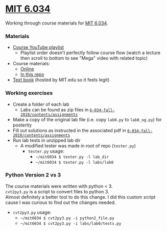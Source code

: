 # [MIT 6.034](https://ocw.mit.edu/courses/electrical-engineering-and-computer-science/6-034-artificial-intelligence-fall-2010/)

Working through course materials for [MIT 6.034](https://ocw.mit.edu/courses/electrical-engineering-and-computer-science/6-034-artificial-intelligence-fall-2010/).

### Materials

* [Course YouTube playlist](https://www.youtube.com/playlist?list=PLUl4u3cNGP63gFHB6xb-kVBiQHYe_4hSi)
    * Playlist order doesn't perfectly follow course flow (watch a lecture then scroll to bottom to see "Mega" video with related topic)
* Course materials:
    * [Online](https://ocw.mit.edu/courses/electrical-engineering-and-computer-science/6-034-artificial-intelligence-fall-2010/index.htm)
    * [In this repo](6-034-fall-2010)
* [Text book](https://courses.csail.mit.edu/6.034f/ai3/rest.pdf) (hosted by MIT.edu so it feels legit)

### Working exercises
* Create a folder of each lab
    * Labs can be found as zip files in [`6-034-fall-2010/contents/assignments`](6-034-fall-2010/contents/assignments)
* Make a copy of the original lab file (i.e. copy `lab0.py` to `lab0_og.py`) for posterity
* Fill out solutions as instructed in the associated pdf in [`6-034-fall-2010/contents/assignments`](6-034-fall-2010/contents/assignments)
* Run lab tests in unzipped lab dir
    * A modified tester was made in root of repo (`tester.py`)
        * `tester.py` usage:
            * `~/mit6034 $ tester.py -l lab_dir`
            * `~/mit6034 $ tester.py -l labs/lab0`

### Python Version 2 vs 3
The course materials were written with python < 3.  
`cvt2py3.py` is a script to convert files to python 3.  
Almost definitely a better tool to do this change. 
I did this custom script cause I was curious to find out the changes needed.
* `cvt2py3.py` usage: 
    * `~/mit6034 $ cvt2py3.py -i python2_file.py`
    * `~/mit6034 $ cvt2py3.py -i labs/lab0/tests.py`

